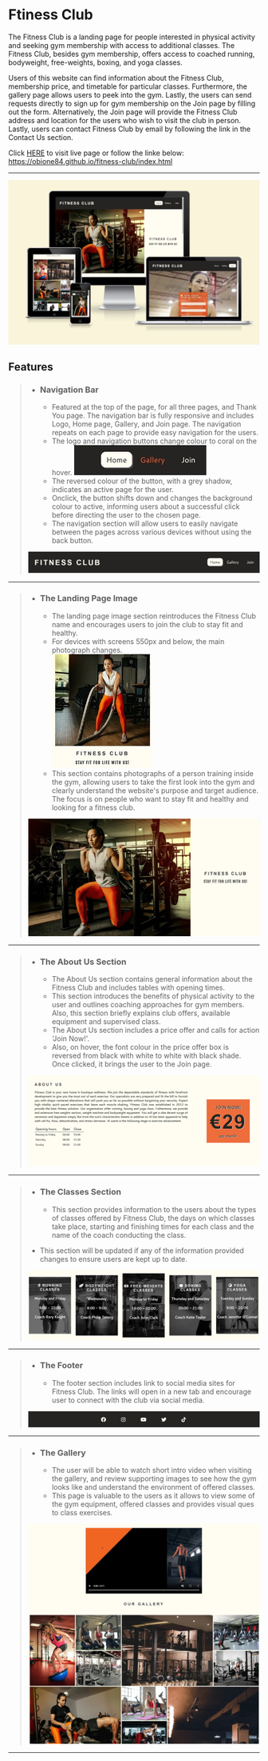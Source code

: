 # Ftiness Club #

The Fitness Club is a landing page for people interested in physical activity and seeking gym membership with access to additional classes. The Fitness Club, besides gym membership, offers access to coached running, bodyweight, free-weights, boxing, and yoga classes.

Users of this website can find information about the Fitness Club, membership price, and timetable for particular classes. Furthermore, the gallery page allows users to peek into the gym. Lastly, the users can send requests directly to sign up for gym membership on the Join page by filling out the form. Alternatively, the Join page will provide the Fitness Club address and location for the users who wish to visit the club in person. Lastly, users can contact Fitness Club by email by following the link in the Contact Us section.

Click [HERE](https://obione84.github.io/fitness-club/index.html	) to visit live page or follow the linke below:  
<https://obione84.github.io/fitness-club/index.html>

---
![Screenshot of a page responsivness test](/assets/screenshots/responsive-test.jpg)

## Features #

>- ### **Navigation Bar** ###
>
>   - Featured at the top of the page, for all three pages, and Thank You page. The navigation bar is fully responsive and includes Logo, Home page, Gallery, and Join page. The navigation repeats on each page to provide easy navigation for the users.
>   - The logo and navigation buttons change colour to coral on the hover.
> ![Hover over navigation button](/assets/screenshots/hover-navigation.jpg)
>   - The reversed colour of the button, with a grey shadow, indicates an active page for the user.
>   -	Onclick, the button shifts down and changes the background colour to active, informing users about a successful click before directing the user to the chosen page.
>   - The navigation section will allow users to easily navigate between the pages across various devices without using the back button.  
>
> ![Navigation menu bar](/assets/screenshots/navigation-menu-bar.jpg)  
---

> - ### **The Landing Page Image** ###
>
>   - The landing page image section reintroduces the Fitness Club name and encourages users to join the club to stay fit and healthy.
>   - For devices with screens 550px and below, the main photograph changes.  
> ![Landing page image for mobile devices](/assets/screenshots/hero-image-mobile.jpg)
>   - This section contains photographs of a person training inside the gym, allowing users to take the first look into the gym and clearly understand the website's purpose and target audience. The focus is on people who want to stay fit and healthy and looking for a fitness club.
>
> ![Landing page image](/assets/screenshots/hero-image.jpg)
>
---

> - ### **The About Us Section** ###
>
>   - The About Us section contains general information about the Fitness Club and includes tables with opening times.
>   - This section introduces the benefits of physical activity to the user and outlines coaching approaches for gym members. Also, this section briefly explains club offers, available equipment and supervised class.
>   - The About Us section includes a price offer and calls for action 'Join Now!'.
>   - Also, on hover, the font colour in the price offer box is reversed from black with white to white with black shade. Once clicked, it brings the user to the Join page.
>
> ![Screenshot of about us section](/assets/screenshots/about-us-section.jpg)
>
---

> - ### **The Classes Section** ###
>
>   - This section provides information to the users about the types of classes offered by Fitness Club, the days on which classes take place, starting and finishing times for each class and the name of the coach conducting the class.
> - This section will be updated if any of the information provided changes to ensure users are kept up to date.
>
> ![Screenshot of classes section](/assets/screenshots/classes-section.jpg)
>
---

> - ### **The Footer** ###
>
>   - The footer section includes link to social media sites for Fitness Club. The links will open in a new tab and encourage user to connect with the club via social media.
>
> ![Screenshot of the footer](/assets/screenshots/footer-image.jpg)
>
---

> - ### **The Gallery** ###
>
>   - The user will be able to watch short intro video when visiting the gallery, and review supporting images to see how the gym looks like and understand the environment of offered classes.
>   - This page is valuable to the users as it allows to view some of the gym equipment, offered classes and provides visual ques to class exercises.
>
>![Gallery page screenshot](/assets/screenshots/gallery-screenshot.jpg)
>
---


